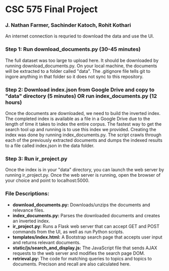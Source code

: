 # CSC 575 Final Project

### J. Nathan Farmer, Sachinder Katoch, Rohit Kothari

An internet connection is requried to download the data and use the UI.

### Step 1: Run download_documents.py (30-45 minutes)
The full dataset was too large to upload here. It should be downloaded by running download_documents.py. On your local machine, the documents will be extracted to a folder called "data". The .gitignore file tells git to ingore anything in that folder so it does not sync to this repository.

### Step 2: Download index.json from Google Drive and copy to "data" directory (5 minutes) OR run index_documents.py (12 hours)
Once the documents are downloaded, we need to build the inverted index. The completed index is available as a file in a Google Drive due to the length of time it takes to index the entire corpus. The fastest way to get the search tool up and running is to use this index we provided. Creating the index was done by running index_documents.py. The script crawls through each of the previously extracted documents and dumps the indexed results to a file called index.json in the data folder.

### Step 3: Run ir_project.py
Once the index is in your "data" directory, you can launch the web server by running ir_project.py. Once the web server is running, open the browser of your choice and point to localhost:5000.

### File Descriptions:
* **download_documents.py:** Downloads/unzips the documents and relevance files.
* **index_documents.py:** Parses the downloaded documents and creates an inverted index.
* **ir_project.py:** Runs a Flask web server that can accept GET and POST commands from the UI, as well as run Python scripts.
* **templates/index.html:** A Bootstrap search page that accepts user input and returns relevant documents.
* **static/js/search_and_display.js:** The JavaScript file that sends AJAX requests to the web server and modifies the search page DOM.
* **retrieval.py:** The code for matching queries to topics and topics to documents. Precison and recall are also calculated here.